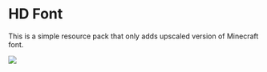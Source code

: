# HD Font

This is a simple resource pack that only adds upscaled version of Minecraft font.

![](https://user-images.githubusercontent.com/3844385/152985340-b7de5b70-f40d-43d0-91bd-3a4ef4dd578c.png)
